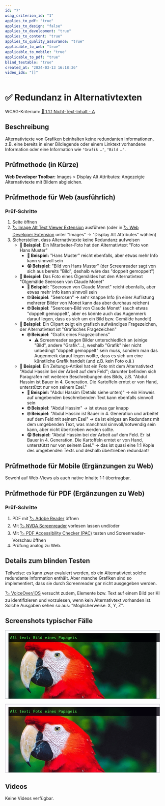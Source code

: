 ```yaml
---
id: "7"
wcag_criterion_id: "1"
applies_to_pdf: "true"
applies_to_design: "false"
applies_to_development: "true"
applies_to_content: "true"
applies_to_quality_assurance: "true"
applicable_to_web: "true"
applicable_to_mobile: "true"
applicable_to_pdf: "true"
blind_testable: "true"
created_at: "2024-03-13 16:18:36"
video_ids: "[]"
---
```


# ✅ Redundanz in Alternativtexten

WCAG-Kriterium: [📜 1.1.1 Nicht-Text-Inhalt - A](..)

## Beschreibung

Alternativtexte von Grafiken beinhalten keine redundanten Informationen, z.B. eine bereits in einer Bildlegende oder einem Linktext vorhandene Information oder eine Information wie `"Grafik …"`, `"Bild …"`.

## Prüfmethode (in Kürze)

**Web Developer Toolbar:** Images > Display Alt Attributes: Angezeigte Alternativtexte mit Bildern abgleichen.

## Prüfmethode für Web (ausführlich)

### Prüf-Schritte

1. Seite öffnen
1. [🏷️ Image Alt Text Viewer Extension](/de/tags/image-alt-text-viewer-extension) ausführen (oder in [🏷️ Web Developer Extension](/de/tags/web-developer-extension) unter "Images" → "Display Alt Attributes" wählen)
1. Sicherstellen, dass Alternativtexte keine Redundanz aufweisen
    - **🙂 Beispiel:** Ein Mitarbeiter-Foto hat den Alternativtext "Foto von Hans Muster"
        - **🙂 Beispiel:** "Hans Muster" reicht ebenfalls, aber etwas mehr Info kann sinnvoll sein
        - **😡 Beispiel:** "Bild von Hans Muster" (der Screenreader sagt von sich aus bereits "Bild", deshalb wäre das "doppelt gemoppelt")
    - **🙂 Beispiel:** Das Foto eines Ölgemäldes hat den Alternativtext "Ölgemälde Seerosen von Claude Monet"
        - **🙂 Beispiel:** "Seerosen von Claude Monet" reicht ebenfalls, aber etwas mehr Info kann sinnvoll sein
        - **🙄 Beispiel:** "Seerosen" → sehr knappe Info (in einer Auflistung mehrerer Bilder von Monet kann das aber durchaus reichen)
        - **🙄 Beispiel:** "Seerosen-Bild von Claude Monet" (auch etwas "doppelt gemoppelt", aber es könnte auch das Augenmerk darauf legen, dass es sich um ein Bild bzw. Gemälde handelt)
    - **🙂 Beispiel:** Ein Clipart zeigt ein grafisch aufwändiges Fragezeichen, der Alternativtext ist "Grafisches Fragezeichen"
        - **🙄 Beispiel:** "Grafik eines Fragezeichens"
            - ⚠️ Screenreader sagen Bilder unterschiedlich an (einige "Bild", andere "Grafik"...), weshalb "Grafik" hier nicht unbedingt "doppelt gemoppelt" sein muss, sondern man das Augenmerk darauf legen wollte, dass es sich um eine künstliche Grafik handelt (und z.B. kein Foto o.ä.)
    - **🙂 Beispiel:** Ein Zeitungs-Artikel hat ein Foto mit dem Alternativtext "Abdul Hassim bei der Arbeit auf dem Feld"; darunter befinden sich Paragrafen mit weiteren Beschreibungen des Bilds, z.B. "Abdul Hassim ist Bauer in 4. Generation. Die Kartoffeln erntet er von Hand, unterstützt nur von seinem Esel."
        - **🙂 Beispiel:** "Abdul Hassim (Details siehe unten)" → ein Hinweis auf umgebenden beschreibenden Text kann ebenfalls sinnvoll sein
        - **🙄 Beispiel:** "Abdul Hassim" → ist etwas gar knapp
        - **🙄 Beispiel:** "Abdul Hassim ist Bauer in 4. Generation und arbeitet auf dem Feld mit seinem Esel" → da ist einiges an Redundanz mit dem umgebenden Text, was manchmal sinnvoll/notwendig sein kann, aber nicht übertrieben werden sollte.
        - **😡 Beispiel:** "Abdul Hassim bei der Arbeit auf dem Feld. Er ist Bauer in 4. Generation. Die Kartoffeln erntet er von Hand, unterstützt nur von seinem Esel." → das ist quasi eine 1:1 Kopie des umgebenden Texts und deshalb übertrieben redundant!

## Prüfmethode für Mobile (Ergänzungen zu Web)

Sowohl auf Web-Views als auch native Inhalte 1:1 übertragbar.

## Prüfmethode für PDF (Ergänzungen zu Web)

### Prüf-Schritte
1. PDF mit [🏷️ Adobe Reader](/de/tags/adobe-reader) öffnen
1. Mit [🏷️ NVDA Screenreader](/de/tags/nvda-screenreader) vorlesen lassen und/oder
1. Mit [🏷️ PDF Accessibility Checker (PAC)](/de/tags/pdf-accessibility-checker-pac) testen und Screenreader-Vorschau öffnen
1. Prüfung analog zu Web.

## Details zum blinden Testen

Teilweise: es kann zwar evaluiert werden, ob ein Alternativtext solche redundante Information enthält. Aber manche Grafiken sind so implementiert, dass sie durch Screenreader gar nicht ausgegeben werden.

[🏷️ VoiceOver/iOS](/de/tags/voiceoverios) versucht zudem, Elemente bzw. Text auf einem Bild per KI zu identifizieren und vorzulesen, wenn kein Alternativtext vorhanden ist. Solche Ausgaben sehen so aus: "Möglicherweise: X, Y, Z".

## Screenshots typischer Fälle

![Bild eines Papageis ("Bild" ist unnötig)](images/bild-eines-papageis.png)

![Foto eines Papageis ("Foto" kann sinnvoll sein - es könnte sich schliesslich auch um ein Ölgemälde handeln)](images/foto-eines-papageis.png)

## Videos

Keine Videos verfügbar.

